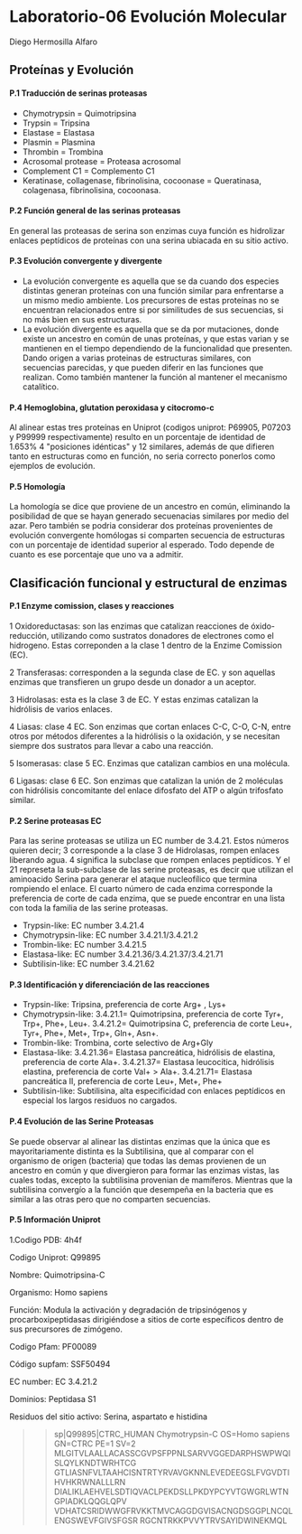 # Laboratorio-06 Evolución Molecular 
Diego Hermosilla Alfaro

## Proteínas y Evolución

#### P.1 Traducción de serinas proteasas

  - Chymotrypsin = Quimotripsina
  - Trypsin = Tripsina
  - Elastase = Elastasa
  - Plasmin = Plasmina
  - Thrombin = Trombina
  - Acrosomal protease = Proteasa acrosomal
  - Complement C1 = Complemento C1
  - Keratinase, collagenase, fibrinolisina, cocoonase = Queratinasa, colagenasa, fibrinolisina, cocoonasa.

#### P.2 Función general de las serinas proteasas

En general las proteasas de serina son enzimas cuya función es hidrolizar enlaces peptídicos de proteínas con una serina ubiacada en su sitio activo. 

#### P.3 Evolución convergente y divergente

  - La evolución convergente es aquella que se da cuando dos especies distintas generan proteínas con una función similar para enfrentarse a un mismo medio ambiente. Los precursores de estas proteínas no se encuentran relacionados entre si por similitudes de sus secuencias, si no más bien en sus estructuras.
  - La evolución divergente es aquella que se da por mutaciones, donde existe un ancestro en común de unas proteínas, y que estas varian y se mantienen en el tiempo dependiendo de la funcionalidad que presenten. Dando origen a varias proteinas de estructuras similares, con secuencias parecidas, y que pueden diferir en las funciones que realizan. Como también mantener la función al mantener el mecanismo catalítico. 

#### P.4 Hemoglobina, glutation peroxidasa y citocromo-c

Al alinear estas tres proteínas en Uniprot (codigos uniprot: P69905, P07203 y P99999 respectivamente) resulto en un porcentaje de identidad de 1.653% 4 "posiciones idénticas" y 12 similares, además de que difieren tanto en estructuras como en función, no seria correcto ponerlos como ejemplos de evolución.

#### P.5 Homología

La homología se dice que proviene de un ancestro en común, eliminando la posibilidad de que se hayan generado secuenacias similares por medio del azar. Pero también se podria considerar dos proteínas provenientes de evolución convergente homólogas si comparten secuencia de estructuras con un porcentaje de identidad superior al esperado. Todo depende de cuanto es ese porcentaje que uno va a admitir.

## Clasificación funcional y estructural de enzimas

#### P.1 Enzyme comission, clases y reacciones

  1 Oxidoreductasas: son las enzimas que catalizan reacciones de óxido-reducción, utilizando como sustratos donadores de electrones como el hidrogeno. Estas correponden a la clase 1 dentro de la Enzime Comission (EC).
  
  2 Transferasas: corresponden a la segunda clase de EC. y son aquellas enzimas que transfieren un grupo desde un donador a un aceptor.
  
  3 Hidrolasas: esta es la clase 3 de EC. Y estas enzimas catalizan la hidrólisis de varios enlaces.
  
  4 Liasas: clase 4 EC. Son enzimas que cortan enlaces C-C, C-O, C-N, entre otros por métodos diferentes a la hidrólisis o la oxidación, y se necesitan siempre dos sustratos para llevar a cabo una reacción.
  
  5 Isomerasas: clase 5 EC. Enzimas que catalizan cambios en una molécula.
  
  6 Ligasas: clase 6 EC. Son enzimas que catalizan la unión de 2 moléculas con hidrólisis concomitante del enlace difosfato del ATP o algún trifosfato similar.
  
#### P.2 Serine proteasas EC

Para las serine proteasas se utiliza un EC number de 3.4.21. Estos números quieren decir; 3 corresponde a la clase 3 de Hidrolasas, rompen enlaces liberando agua. 4 significa la subclase que rompen enlaces peptídicos. Y el 21 represeta la sub-subclase de las serine proteasas, es decir que utilizan el aminoacido Serina para generar el ataque nucleofílico que termina rompiendo el enlace. El cuarto número de cada enzima corresponde la preferencia de corte de cada enzima, que se puede encontrar en una lista con toda la familia de las serine proteasas.

  - Trypsin-like: EC number 3.4.21.4
  - Chymotrypsin-like: EC number 3.4.21.1/3.4.21.2
  - Trombin-like: EC number 3.4.21.5
  - Elastasa-like: EC number 3.4.21.36/3.4.21.37/3.4.21.71
  - Subtilisin-like: EC number 3.4.21.62
  
#### P.3 Identificación y diferenciación de las reacciones

  - Trypsin-like: Tripsina, preferencia de corte Arg+ , Lys+
  - Chymotrypsin-like: 3.4.21.1= Quimotripsina, preferencia de corte Tyr+, Trp+, Phe+, Leu+. 3.4.21.2= Quimotripsina C, preferencia de corte  Leu+, Tyr+, Phe+, Met+, Trp+, Gln+, Asn+.
  - Trombin-like: Trombina, corte selectivo de Arg+Gly
  - Elastasa-like: 3.4.21.36= Elastasa pancreática, hidrólisis de elastina, preferencia de corte Ala+. 3.4.21.37= Elastasa leucocitica, hidrólisis elastina, preferencia de corte Val+ > Ala+. 3.4.21.71= Elastasa pancreática II, preferencia de corte  Leu+, Met+, Phe+
  - Subtilisin-like: Subtilisina, alta especificidad con enlaces peptídicos en especial los largos residuos no cargados.

#### P.4 Evolución de las Serine Proteasas

Se puede observar al alinear las distintas enzimas que la única que es mayoritariamente distinta es la Subtilisina, que al comparar con el organismo de origen (bacteria) que todas las demas provienen de un ancestro en común y que divergieron para formar las enzimas vistas, las cuales todas, excepto la subtilisina provenian de mamíferos. Mientras que la subtilisina convergío a la función que desempeña en la bacteria que es similar a las otras pero que no comparten secuencias.

#### P.5 Información Uniprot

1.Codigo PDB: 4h4f

Codigo Uniprot: Q99895

Nombre: Quimotripsina-C

Organismo: Homo sapiens

Función: Modula la activación y degradación de tripsinógenos y procarboxipeptidasas dirigiéndose a sitios de corte específicos dentro de sus precursores de zimógeno.

Codigo Pfam: PF00089

Código supfam: SSF50494

EC number: EC 3.4.21.2

Dominios: Peptidasa S1

Residuos del sitio activo: Serina, aspartato e histidina

>>sp|Q99895|CTRC_HUMAN Chymotrypsin-C OS=Homo sapiens GN=CTRC PE=1 SV=2 MLGITVLAALLACASSCGVPSFPPNLSARVVGGEDARPHSWPWQISLQYLKNDTWRHTCG GTLIASNFVLTAAHCISNTRTYRVAVGKNNLEVEDEEGSLFVGVDTIHVHKRWNALLLRN DIALIKLAEHVELSDTIQVACLPEKDSLLPKDYPCYVTGWGRLWTNGPIADKLQQGLQPV VDHATCSRIDWWGFRVKKTMVCAGGDGVISACNGDSGGPLNCQLENGSWEVFGIVSFGSR RGCNTRKKPVVYTRVSAYIDWINEKMQL
